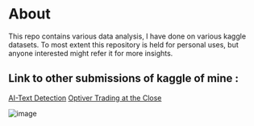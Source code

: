 # About
This repo contains various data analysis, I have done on various kaggle datasets. To most extent this repository is held for personal uses, but anyone interested might refer it for more insights.
## Link to other submissions of kaggle of mine :
[AI-Text Detection](https://github.com/beingamanforever/LLM-Text-Detection)
[Optiver Trading at the Close](https://github.com/beingamanforever/Optiver-Trading-at-the-close)

![image](https://github.com/beingamanforever/Kaggle/assets/121532863/5bd74acc-119f-4239-ac70-af35cb22c68c)
